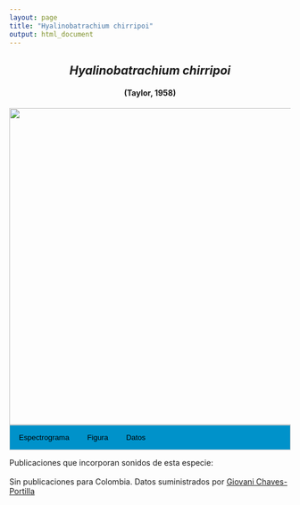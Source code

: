 ```yaml
---
layout: page
title: "Hyalinobatrachium chirripoi"
output: html_document
---
```


<style>
/* Simplified CSS for tabs */
.tab {
  overflow: hidden;
  border: 1px solid #ccc;
  background-color: #0092ca;
}
.tab button {
  background-color: inherit;
  float: left;
  border: none;
  cursor: pointer;
  padding: 14px 16px;
  transition: background-color 0.3s;
}
.tab button:hover {
  background-color: #ddd;
}
.tab button.active {
  background-color: #ccc;
}
.tabcontent {
  display: none;
  padding: 6px 12px;
  border: 1px solid #ccc;
  border-top: none;
}
.audio-container {
  margin-bottom: 10px;
}
body h1 {
  display: none;
}
</style>

<script>
function openTab(evt, tabName) {
  document.querySelectorAll('.tabcontent').forEach(tab => tab.style.display = "none");
  document.querySelectorAll('.tablinks').forEach(link => link.classList.remove('active'));
  document.getElementById(tabName).style.display = "block";
  evt.currentTarget.classList.add('active');
}
</script>

<!-- Species presentation -->
<div style="text-align: center;">
  <h2><i>Hyalinobatrachium chirripoi</i></h2>
  <h4>(Taylor, 1958)</h4>
  <img src="{{ site.baseurl }}/images/especie_Hyalinobatrachium_chirripoi.png" style="width:15cm;">
</div>

<!-- Tabs section -->
<div class="tab">
  <button class="tablinks" onclick="openTab(event, 'Espectro')">Espectrograma</button>
  <button class="tablinks" onclick="openTab(event, 'fig')">Figura</button>
  <button class="tablinks" onclick="openTab(event, 'tab')">Datos</button>
</div>

<!-- Seccion Espectrograma -->
<div id="Espectro" class="tabcontent" style="text-align: center;">
  <video width="100%" height="auto" controls>
    <source src="{{ site.baseurl }}/Espectrograms/dyna_Hyalinobatrachium_chirripoi.mp4" type="video/mp4">
    Tu navegador no soporta el elemento de video.
  </video>
</div>

<!-- Seccion Figura -->
<div id="fig" class="tabcontent" style="text-align: center;">
  <img src="{{ site.baseurl }}/images/spec_Hyalinobatrachium_chirripoi.png" style="width:15cm;">
</div>

<!-- Seccion Datos -->
<div id="tab" class="tabcontent">
  <p>Figshare <a href="https://doi.org/10.6084/m9.figshare.28559621.v2">https://doi.org/10.6084/m9.figshare.28559621.v2</a>.</p>
</div>

Publicaciones que incorporan sonidos de esta especie:
<br><br>
Sin publicaciones para Colombia. Datos suministrados por <a href="mailto:gchavesp@gmail.com">Giovani Chaves-Portilla</a>
